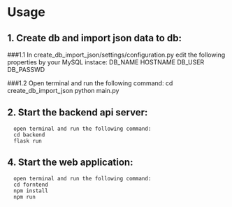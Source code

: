 # Usage
## 1.  Create db and import json data to db:
###1.1 In create_db_import_json/settings/configuration.py edit the following properties by your MySQL instace:
    DB_NAME
    HOSTNAME 
    DB_USER
    DB_PASSWD

###1.2 Open terminal and run the following command:
      cd create_db_import_json
      python main.py
## 2. Start the backend api server:
      open terminal and run the following command:
      cd backend
      flask run
## 4. Start the web application:
      open terminal and run the following command:
      cd forntend
      npm install
      npm run
       
